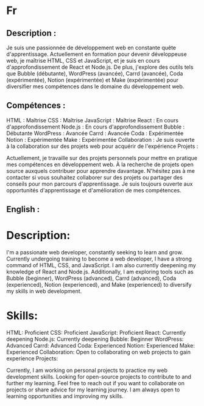 # Fr #

## Description :

Je suis une passionnée de développement web en constante quête d'apprentissage. Actuellement en formation pour devenir développeuse web, je maîtrise HTML, CSS et JavaScript, et je suis en cours d'approfondissement de React et Node.js. De plus, j'explore des outils tels que Bubble (débutante), WordPress (avancée), Carrd (avancée), Coda (expérimentée), Notion (expérimentée) et Make (expérimentée) pour diversifier mes compétences dans le domaine du développement web.

## Compétences :

HTML : Maîtrise
CSS : Maîtrise
JavaScript : Maîtrise
React : En cours d'approfondissement
Node.js : En cours d'approfondissement
Bubble : Débutante
WordPress : Avancée
Carrd : Avancée
Coda : Expérimentée
Notion : Expérimentée
Make : Expérimentée
Collaboration : Je suis ouverte à la collaboration sur des projets web pour acquérir de l'expérience
Projets :

Actuellement, je travaille sur des projets personnels pour mettre en pratique mes compétences en développement web.
À la recherche de projets open source auxquels contribuer pour apprendre davantage.
N'hésitez pas à me contacter si vous souhaitez collaborer sur des projets ou partager des conseils pour mon parcours d'apprentissage. Je suis toujours ouverte aux opportunités d'apprentissage et d'amélioration de mes compétences.

## English : ##

# Description:

I'm a passionate web developer, constantly seeking to learn and grow. Currently undergoing training to become a web developer, I have a strong command of HTML, CSS, and JavaScript. I am also currently deepening my knowledge of React and Node.js. Additionally, I am exploring tools such as Bubble (beginner), WordPress (advanced), Carrd (advanced), Coda (experienced), Notion (experienced), and Make (experienced) to diversify my skills in web development.

# Skills:

HTML: Proficient
CSS: Proficient
JavaScript: Proficient
React: Currently deepening
Node.js: Currently deepening
Bubble: Beginner
WordPress: Advanced
Carrd: Advanced
Coda: Experienced
Notion: Experienced
Make: Experienced
Collaboration: Open to collaborating on web projects to gain experience
Projects:

Currently, I am working on personal projects to practice my web development skills.
Looking for open-source projects to contribute to and further my learning.
Feel free to reach out if you want to collaborate on projects or share advice for my learning journey. I am always open to learning opportunities and improving my skills.

